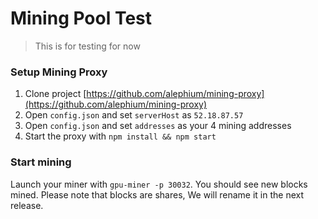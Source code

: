 # Mining Pool Test

> This is for testing for now

### Setup Mining Proxy

1. Clone project [https://github.com/alephium/mining-proxy](https://github.com/alephium/mining-proxy)
2. Open `config.json` and set `serverHost` as `52.18.87.57`
3. Open `config.json` and set `addresses` as your 4 mining addresses
4. Start the proxy with `npm install && npm start`


### Start mining

Launch your miner with `gpu-miner -p 30032`. You should see new blocks mined. Please note that blocks are shares, We will rename it in the next release.
